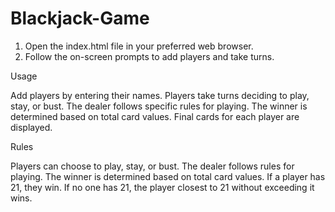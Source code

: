 # Blackjack-Game

1. Open the index.html file in your preferred web browser.
2. Follow the on-screen prompts to add players and take turns.

Usage

Add players by entering their names.
Players take turns deciding to play, stay, or bust.
The dealer follows specific rules for playing.
The winner is determined based on total card values.
Final cards for each player are displayed.

Rules

Players can choose to play, stay, or bust.
The dealer follows rules for playing.
The winner is determined based on total card values.
If a player has 21, they win.
If no one has 21, the player closest to 21 without exceeding it wins.
